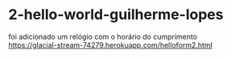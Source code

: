# 2-hello-world-guilherme-lopes
foi adicionado um relógio com o horário do cumprimento <br>
https://glacial-stream-74279.herokuapp.com/helloform2.html
